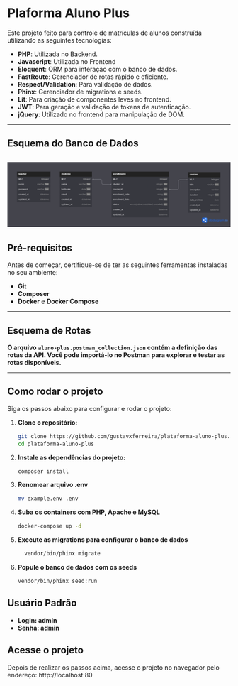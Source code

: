 # Plaforma Aluno Plus

Este projeto feito para controle de matrículas de alunos construída utilizando as seguintes tecnologias:

- **PHP**: Utilizada no Backend.
- **Javascript**: Utilizada no Frontend
- **Eloquent**: ORM para interação com o banco de dados.
- **FastRoute**: Gerenciador de rotas rápido e eficiente.
- **Respect/Validation**: Para validação de dados.
- **Phinx**: Gerenciador de migrations e seeds.
- **Lit**: Para criação de componentes leves no frontend.
- **JWT**: Para geração e validação de tokens de autenticação.
- **jQuery**: Utilizado no frontend para manipulação de DOM.

---
## Esquema do Banco de Dados
![Esquema Do Banco de Dados](/schema.png)
---
## Pré-requisitos

Antes de começar, certifique-se de ter as seguintes ferramentas instaladas no seu ambiente:

- **Git**
- **Composer**
- **Docker** e **Docker Compose**
---

## Esquema de Rotas

**O arquivo `aluno-plus.postman_collection.json` contém a definição das rotas da API. Você pode importá-lo no Postman para explorar e testar as rotas disponíveis.**

---

## Como rodar o projeto

Siga os passos abaixo para configurar e rodar o projeto:

1. **Clone o repositório:**
   ```bash
   git clone https://github.com/gustavxferreira/plataforma-aluno-plus.git
   cd plataforma-aluno-plus
   ```
2.  **Instale as dependências do projeto:**
     ```bash
     composer install
     ```
3. **Renomear arquivo .env**
     ```bash
     mv example.env .env
     ```
4. **Suba os containers com PHP, Apache e MySQL**
     ```bash
     docker-compose up -d
     ```
5. **Execute as migrations para configurar o banco de dados**
   ```bash
     vendor/bin/phinx migrate
     ```
 6. **Popule o banco de dados com os seeds**
     ```bash
     vendor/bin/phinx seed:run
     ```
## Usuário Padrão

- **Login: admin**
- **Senha: admin**

## Acesse o projeto
Depois de realizar os passos acima, acesse o projeto no navegador pelo endereço:
http://localhost:80


   
